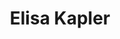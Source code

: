 ---
title: "Elisa Kapler"
presenter_id: elisa_kapler
layout: member_all_publications
permalink: /member_full_publications/:presenter_id/
---